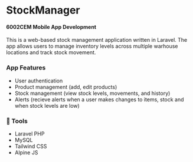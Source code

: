 
# StockManager
#### 6002CEM Mobile App Development 

This is a web-based stock management application written in Laravel. The app allows users to manage inventory levels across multiple warhouse locations and track stock movement.


###  App Features

- User authentication 
- Product management (add, edit products)
- Stock management (view stock levels, movements, and history)
- Alerts (recieve alerts when a user makes changes to items, stock and when stock levels are low)



### 🔧 Tools
 - Laravel PHP
 - MySQL
 - Tailwind CSS
 - Alpine JS



